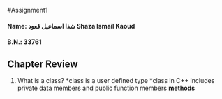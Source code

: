 #Assignment1
#### Name: شذا اسماعيل قعود Shaza Ismail Kaoud
#### B.N.: 33761
Chapter Review
--------------
1. What is a class?
*class is a user defined type
*class in C++ includes private data members and public function members **methods**
